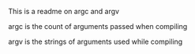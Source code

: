 This is a readme on argc and argv

argc is the count of arguments passed when compiling

argv is the strings of arguments used while compiling
